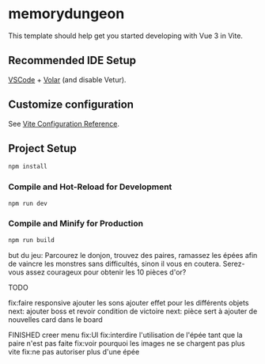 # memorydungeon

This template should help get you started developing with Vue 3 in Vite.

## Recommended IDE Setup

[VSCode](https://code.visualstudio.com/) + [Volar](https://marketplace.visualstudio.com/items?itemName=Vue.volar) (and disable Vetur).

## Customize configuration

See [Vite Configuration Reference](https://vite.dev/config/).

## Project Setup

```sh
npm install
```

### Compile and Hot-Reload for Development

```sh
npm run dev
```

### Compile and Minify for Production

```sh
npm run build
```


but du jeu:
Parcourez le donjon, trouvez des paires, ramassez les épées afin de vaincre les monstres sans difficultés, sinon il vous en coutera. Serez-vous assez courageux pour obtenir les 10 pièces d'or?

TODO

fix:faire responsive
ajouter les sons
ajouter effet pour les différents objets
next: ajouter boss et revoir condition de victoire
next: pièce sert à ajouter de nouvelles card dans le board

FINISHED
creer menu
fix:UI
fix:interdire l'utilisation de l'épée tant que la paire n'est pas faite
fix:voir pourquoi les images ne se chargent pas plus vite
fix:ne pas autoriser plus d'une épée